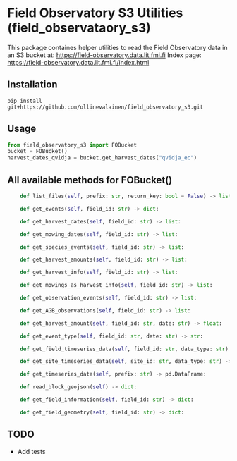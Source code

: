 # Field Observatory S3 Utilities (field_observataory_s3)
This package containes helper utilities to read the Field Observatory data in an S3 bucket at: https://field-observatory.data.lit.fmi.fi
Index page: https://field-observatory.data.lit.fmi.fi/index.html

## Installation
```console
pip install git+https://github.com/ollinevalainen/field_observatory_s3.git
```

## Usage
```python
from field_observatory_s3 import FOBucket
bucket = FOBucket()
harvest_dates_qvidja = bucket.get_harvest_dates("qvidja_ec")
```

## All available methods for FOBucket()
```python
    def list_files(self, prefix: str, return_key: bool = False) -> list:

    def get_events(self, field_id: str) -> dict:

    def get_harvest_dates(self, field_id: str) -> list:

    def get_mowing_dates(self, field_id: str) -> list:

    def get_species_events(self, field_id: str) -> list:

    def get_harvest_amounts(self, field_id: str) -> list:

    def get_harvest_info(self, field_id: str) -> list:

    def get_mowings_as_harvest_info(self, field_id: str) -> list:

    def get_observation_events(self, field_id: str) -> list:

    def get_AGB_observations(self, field_id: str) -> list:

    def get_harvest_amount(self, field_id: str, date: str) -> float:

    def get_event_type(self, field_id: str, date: str) -> str:

    def get_field_timeseries_data(self, field_id: str, data_type: str) -> pd.DataFrame:

    def get_site_timeseries_data(self, site_id: str, data_type: str) -> pd.DataFrame:

    def get_timeseries_data(self, prefix: str) -> pd.DataFrame:

    def read_block_geojson(self) -> dict:

    def get_field_information(self, field_id: str) -> dict:

    def get_field_geometry(self, field_id: str) -> dict:
```

## TODO
- Add tests
